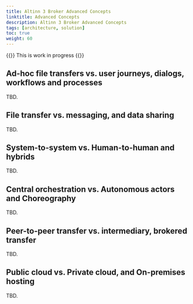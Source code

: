 ```yaml
---
title: Altinn 3 Broker Advanced Concepts
linktitle: Advanced Concepts
description: Altinn 3 Broker Advanced Concepts
tags: [architecture, solution]
toc: true
weight: 60
---
```

{{<notice warning>}} <!-- info -->
This is work in progress
{{</notice>}}

## Ad-hoc file transfers vs. user journeys, dialogs, workflows and processes

TBD.

## File transfer vs. messaging, and data sharing

TBD.

## System-to-system vs. Human-to-human and hybrids

TBD.

## Central orchestration vs. Autonomous actors and Choreography

TBD.

## Peer-to-peer transfer vs. intermediary, brokered transfer

TBD.

## Public cloud vs. Private cloud, and On-premises hosting

TBD.


